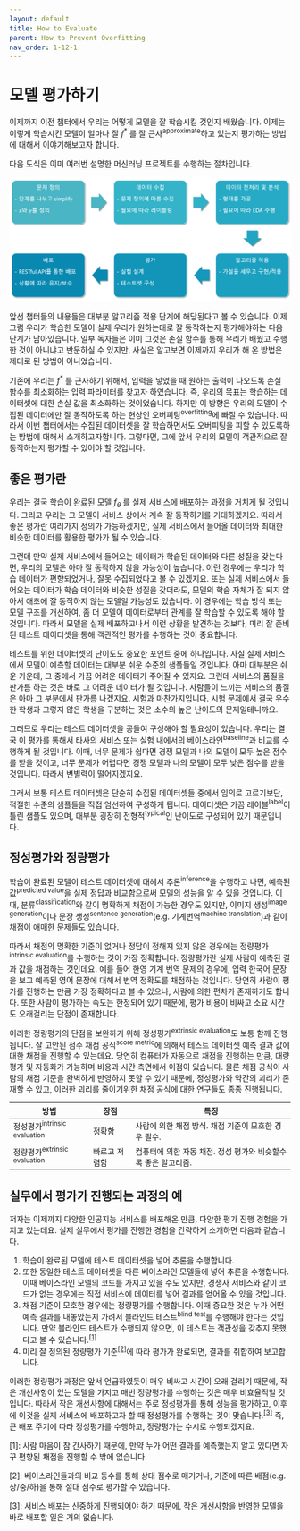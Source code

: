 ```yaml
---
layout: default
title: How to Evaluate
parent: How to Prevent Overfitting
nav_order: 1-12-1
---
```


# 모델 평가하기

이제까지 이전 챕터에서 우리는 어떻게 모델을 잘 학습시킬 것인지 배웠습니다.
이제는 이렇게 학습시킨 모델이 얼마나 잘 $f^*$ 를 잘 근사<sup>approximate</sup>하고 있는지 평가하는 방법에 대해서 이야기해보고자 합니다.

다음 도식은 이미 여러번 설명한 머신러닝 프로젝트를 수행하는 절차입니다.

![](../../assets/images/1-12/01-workflow.png)

앞선 챕터들의 내용들은 대부분 알고리즘 적용 단계에 해당된다고 볼 수 있습니다.
이제 그럼 우리가 학습한 모델이 실제 우리가 원하는대로 잘 동작하는지 평가해야하는 다음 단계가 남아있습니다.
일부 독자들은 이미 그것은 손실 함수를 통해 우리가 배웠고 수행한 것이 아니냐고 반문하실 수 있지만, 사실은 알고보면 이제까지 우리가 해 온 방법은 제대로 된 방법이 아니었습니다.

기존에 우리는 $f^*$ 를 근사하기 위해서, 입력을 넣었을 때 원하는 출력이 나오도록 손실 함수를 최소화하는 입력 파라미터를 찾고자 하였습니다.
즉, 우리의 목표는 학습하는 데이터셋에 대한 손실 값을 최소화하는 것이었습니다.
하지만 이 방향은 우리의 모델이 수집된 데이터에만 잘 동작하도록 하는 현상인 오버피팅<sup>overfitting</sup>에 빠질 수 있습니다.
따라서 이번 챕터에서는 수집된 데이터셋을 잘 학습하면서도 오버피팅을 피할 수 있도록하는 방법에 대해서 소개하고자합니다.
그렇다면, 그에 앞서 우리의 모델이 객관적으로 잘 동작하는지 평가할 수 있어야 할 것입니다.

## 좋은 평가란

우리는 결국 학습이 완료된 모델 $f_\theta$ 를 실제 서비스에 배포하는 과정을 거치게 될 것입니다.
그리고 우리는 그 모델이 서비스 상에서 계속 잘 동작하기를 기대하겠지요.
따라서 좋은 평가란 여러가지 정의가 가능하겠지만, 실제 서비스에서 들어올 데이터와 최대한 비슷한 데이터를 활용한 평가가 될 수 있습니다.

그런데 만약 실제 서비스에서 들어오는 데이터가 학습된 데이터와 다른 성질을 갖는다면, 우리의 모델은 아마 잘 동작하지 않을 가능성이 높습니다.
이런 경우에는 우리가 학습 데이터가 편향되었거나, 잘못 수집되었다고 볼 수 있겠지요.
또는 실제 서비스에서 들어오는 데이터가 학습 데이터와 비슷한 성질을 갖더라도, 모델의 학습 자체가 잘 되지 않아서 애초에 잘 동작하지 않는 모델일 가능성도 있습니다.
이 경우에는 학습 방식 또는 모델 구조를 개선하여, 좀 더 모델이 데이터로부터 관계를 잘 학습할 수 있도록 해야 할 것입니다.
따라서 모델을 실제 배포하고나서 이런 상황을 발견하는 것보다, 미리 잘 준비된 테스트 데이터셋을 통해 객관적인 평가를 수행하는 것이 중요합니다.

테스트를 위한 데이터셋의 난이도도 중요한 포인트 중에 하나입니다.
사실 실제 서비스에서 모델이 예측할 데이터는 대부분 쉬운 수준의 샘플들일 것입니다.
아마 대부분은 쉬운 가운데, 그 중에서 가끔 어려운 데이터가 주어질 수 있지요.
그런데 서비스의 품질을 판가름 하는 것은 바로 그 어려운 데이터가 될 것입니다.
사람들이 느끼는 서비스의 품질은 아마 그 부분에서 판가름 나겠지요.
시험과 마찬가지입니다.
시험 문제에서 결국 우수한 학생과 그렇지 않은 학생을 구분하는 것은 소수의 높은 난이도의 문제일테니까요.

그러므로 우리는 테스트 데이터셋을 공들여 구성해야 할 필요성이 있습니다.
우리는 결국 이 평가를 통해서 타사의 서비스 또는 실험 내에서의 베이스라인<sup>baseline</sup>과 비교를 수행하게 될 것입니다.
이때, 너무 문제가 쉽다면 경쟁 모델과 나의 모델이 모두 높은 점수를 받을 것이고, 너무 문제가 어렵다면 경쟁 모델과 나의 모델이 모두 낮은 점수를 받을 것입니다.
따라서 변별력이 떨어지겠지요.

그래서 보통 테스트 데이터셋은 단순히 수집된 데이터셋들 중에서 임의로 고르기보단, 적절한 수준의 샘플들을 직접 엄선하여 구성하게 됩니다.
데이터셋은 가끔 레이블<sup>label</sup>이 틀린 샘플도 있으며, 대부분 굉장히 전형적<sup>typical</sup>인 난이도로 구성되어 있기 때문입니다.

## 정성평가와 정량평가

학습이 완료된 모델이 테스트 데이터셋에 대헤서 추론<sup>inference</sup>을 수행하고 나면, 예측된 값<sup>predicted value</sup>을 실제 정답과 비교함으로써 모델의 성능을 알 수 있을 것입니다.
이때, 분류<sup>classification</sup>와 같이 명확하게 채점이 가능한 경우도 있지만, 이미지 생성<sup>image generation</sup>이나 문장 생성<sup>sentence generation</sup>(e.g. 기계번역<sup>machine translation</sup>)과 같이 채점이 애매한 문제들도 있습니다.

따라서 채점의 명확한 기준이 없거나 정답이 정해져 있지 않은 경우에는 정량평가<sup>intrinsic evaluation</sup>를 수행하는 것이 가장 정확합니다.
정량평가란 실제 사람이 예측된 결과 값을 채점하는 것인데요.
예를 들어 한영 기계 번역 문제의 경우에, 입력 한국어 문장을 보고 예측된 영어 문장에 대해서 번역 정확도를 채점하는 것입니다.
당연히 사람이 평가를 진행하는 만큼 가장 정확하다고 볼 수 있으나, 사람에 의한 편차가 존재하기도 합니다.
또한 사람이 평가하는 속도는 한정되어 있기 때문에, 평가 비용이 비싸고 소요 시간도 오래걸리는 단점이 존재합니다.

이러한 정량평가의 단점을 보완하기 위해 정성평가<sup>extrinsic evaluation</sup>도 보통 함께 진행됩니다.
잘 고안된 점수 채점 공식<sup>score metric</sup>에 의해서 테스트 데이터셋 예측 결과 값에 대한 채점을 진행할 수 있는데요.
당연히 컴퓨터가 자동으로 채점을 진행하는 만큼, 대량 평가 및 자동화가 가능하며 비용과 시간 측면에서 이점이 있습니다.
물론 채점 공식이 사람의 채점 기준을 완벽하게 반영하지 못할 수 있기 때문에, 정성평가와 약간의 괴리가 존재할 수 있고, 이러한 괴리를 줄이기위한 채점 공식에 대한 연구들도 종종 진행됩니다.

|방법|장점|특징|
|-|-|-|
|정성평가<sup>intrinsic evaluation</sup>|정확함|사람에 의한 채점 방식. 채점 기준이 모호한 경우 필수.|
|정량평가<sup>extrinsic evaluation</sup>|빠르고 저렴함|컴퓨터에 의한 자동 채점. 정성 평가와 비슷할수록 좋은 알고리즘.|

## 실무에서 평가가 진행되는 과정의 예

저자는 이제까지 다양한 인공지능 서비스를 배포해온 만큼, 다양한 평가 진행 경험을 가지고 있는데요.
실제 실무에서 평가를 진행한 경험을 간략하게 소개하면 다음과 같습니다.

1. 학습이 완료된 모델에 테스트 데이터셋을 넣어 추론을 수행합니다.
2. 또한 동일한 테스트 데이터셋을 다른 베이스라인 모델들에 넣어 추론을 수행합니다. 이때 베이스라인 모델의 코드를 가지고 있을 수도 있지만, 경쟁사 서비스와 같이 코드가 없는 경우에는 직접 서비스에 데이터를 넣어 결과를 얻어올 수 있을 것입니다.
3. 채점 기준이 모호한 경우에는 정량평가를 수행합니다. 이때 중요한 것은 누가 어떤 예측 결과를 내놓았는지 가려서 블라인드 테스트<sup>blind test</sup>를 수행해야 한다는 것입니다. 만약 블라인드 테스트가 수행되지 않으면, 이 테스트는 객관성을 갖추지 못했다고 볼 수 있습니다.<sup>[[1]](#footnote_1)</sup>
4. 미리 잘 정의된 정량평가 기준<sup>[[2]](#footnote_2)</sup>에 따라 평가가 완료되면, 결과를 취합하여 보고합니다.

이러한 정량평가 과정은 앞서 언급하였듯이 매우 비싸고 시간이 오래 걸리기 때문에, 작은 개선사항이 있는 모델을 가지고 매번 정량평가를 수행하는 것은 매우 비효율적일 것입니다.
따라서 작은 개선사항에 대해서는 주로 정성평가를 통해 성능을 평가하고, 이후에 이것을 실제 서비스에 배포하고자 할 때 정성평가를 수행하는 것이 맞습니다.<sup>[[3]](#footnote_3)</sup>
즉, 큰 배포 주기에 따라 정성평가를 수행하고, 정량평가는 수시로 수행되겠지요.

<a name="footnote_1">[1]</a>: 사람 마음이 참 간사하기 때문에, 만약 누가 어떤 결과를 예측했는지 알고 있다면 자꾸 편향된 채점을 진행할 수 밖에 없습니다.

<a name="footnote_2">[2]</a>: 베이스라인들과의 비교 등수를 통해 상대 점수로 매기거나, 기준에 따른 배점(e.g. 상/중/하)을 통해 절대 점수로 평가할 수 있습니다.

<a name="footnote_3">[3]</a>: 서비스 배포는 신중하게 진행되어야 하기 때문에, 작은 개선사항을 반영한 모델을 바로 배포할 일은 거의 없습니다.
